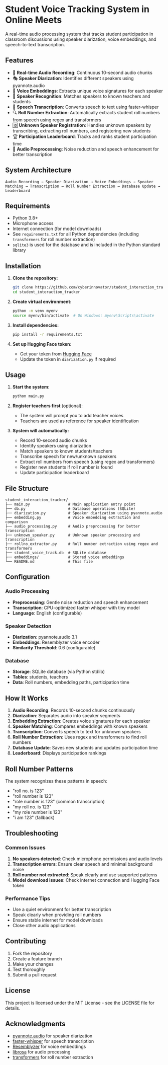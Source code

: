 # Student Voice Tracking System in Online Meets

A real-time audio processing system that tracks student participation in classroom discussions using speaker diarization, voice embeddings, and speech-to-text transcription.

## Features

- 🎤 **Real-time Audio Recording**: Continuous 10-second audio chunks
- 🎭 **Speaker Diarization**: Identifies different speakers using pyannote.audio
- 🎵 **Voice Embeddings**: Extracts unique voice signatures for each speaker
- 👥 **Speaker Recognition**: Matches speakers to known teachers and students
- 📝 **Speech Transcription**: Converts speech to text using faster-whisper
- 🔍 **Roll Number Extraction**: Automatically extracts student roll numbers from speech using regex and transformers
- 🆔 **Unknown Speaker Registration**: Handles unknown speakers by transcribing, extracting roll numbers, and registering new students
- 🏆 **Participation Leaderboard**: Tracks and ranks student participation time
- 🔧 **Audio Preprocessing**: Noise reduction and speech enhancement for better transcription

## System Architecture

```
Audio Recording → Speaker Diarization → Voice Embeddings → Speaker Matching → Transcription → Roll Number Extraction → Database Update → Leaderboard
```

## Requirements

- Python 3.8+
- Microphone access
- Internet connection (for model downloads)
- See `requirements.txt` for all Python dependencies (including `transformers` for roll number extraction)
- `sqlite3` is used for the database and is included in the Python standard library

## Installation

1. **Clone the repository:**
   ```bash
   git clone https://github.com/cyberinnovator/student_interaction_tracker.git
   cd student_interaction_tracker
   ```

2. **Create virtual environment:**
   ```bash
   python -m venv myenv
   source myenv/bin/activate  # On Windows: myenv\Scripts\activate
   ```

3. **Install dependencies:**
   ```bash
   pip install -r requirements.txt
   ```

4. **Set up Hugging Face token:**
   - Get your token from [Hugging Face](https://huggingface.co/settings/tokens)
   - Update the token in `diarization.py` if required

## Usage

1. **Start the system:**
   ```bash
   python main.py
   ```

2. **Register teachers first** (optional):
   - The system will prompt you to add teacher voices
   - Teachers are used as reference for speaker identification

3. **System will automatically:**
   - Record 10-second audio chunks
   - Identify speakers using diarization
   - Match speakers to known students/teachers
   - Transcribe speech for new/unknown speakers
   - Extract roll numbers from speech (using regex and transformers)
   - Register new students if roll number is found
   - Update participation leaderboard

## File Structure

```
student_interaction_tracker/
├── main.py                 # Main application entry point
├── db.py                   # Database operations (SQLite)
├── diarization.py          # Speaker diarization using pyannote.audio
├── embedding.py            # Voice embedding extraction and comparison
├── audio_processing.py     # Audio preprocessing for better transcription
├── unknown_speaker.py      # Unknown speaker processing and transcription
├── rollno_extractor.py     # Roll number extraction using regex and transformers
├── student_voice_track.db  # SQLite database
├── embeddings/             # Stored voice embeddings
└── README.md               # This file
```

## Configuration

### Audio Processing
- **Preprocessing**: Gentle noise reduction and speech enhancement
- **Transcription**: CPU-optimized faster-whisper with tiny model
- **Language**: English (configurable)

### Speaker Detection
- **Diarization**: pyannote.audio 3.1
- **Embeddings**: Resemblyzer voice encoder
- **Similarity Threshold**: 0.6 (configurable)

### Database
- **Storage**: SQLite database (via Python stdlib)
- **Tables**: students, teachers
- **Data**: Roll numbers, embedding paths, participation time

## How It Works

1. **Audio Recording**: Records 10-second chunks continuously
2. **Diarization**: Separates audio into speaker segments
3. **Embedding Extraction**: Creates voice signatures for each speaker
4. **Speaker Matching**: Compares embeddings with known speakers
5. **Transcription**: Converts speech to text for unknown speakers
6. **Roll Number Extraction**: Uses regex and transformers to find roll numbers
7. **Database Update**: Saves new students and updates participation time
8. **Leaderboard**: Displays participation rankings

## Roll Number Patterns

The system recognizes these patterns in speech:
- "roll no. is 123"
- "roll number is 123"
- "role number is 123" (common transcription)
- "my roll no. is 123"
- "my role number is 123"
- "i am 123" (fallback)

## Troubleshooting

### Common Issues

1. **No speakers detected**: Check microphone permissions and audio levels
2. **Transcription errors**: Ensure clear speech and minimal background noise
3. **Roll number not extracted**: Speak clearly and use supported patterns
4. **Model download issues**: Check internet connection and Hugging Face token

### Performance Tips

- Use a quiet environment for better transcription
- Speak clearly when providing roll numbers
- Ensure stable internet for model downloads
- Close other audio applications

## Contributing

1. Fork the repository
2. Create a feature branch
3. Make your changes
4. Test thoroughly
5. Submit a pull request

## License

This project is licensed under the MIT License - see the LICENSE file for details.

## Acknowledgments

- [pyannote.audio](https://github.com/pyannote/pyannote-audio) for speaker diarization
- [faster-whisper](https://github.com/guillaumekln/faster-whisper) for speech transcription
- [Resemblyzer](https://github.com/resemble-ai/Resemblyzer) for voice embeddings
- [librosa](https://librosa.org/) for audio processing 
- [transformers](https://github.com/huggingface/transformers) for roll number extraction
